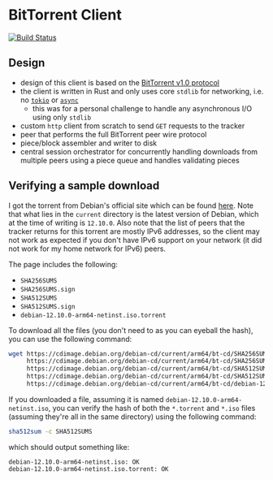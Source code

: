 # BitTorrent Client

[![Build Status](https://github.com/hz2/bt/actions/workflows/ci.yml/badge.svg)](https://github.com/h2z/bt/actions/workflows/ci.yml)

## Design

- design of this client is based on the [BitTorrent v1.0 protocol](https://wiki.theory.org/BitTorrentSpecification)
- the client is written in Rust and only uses core `stdlib` for networking, i.e. no [`tokio`](https://docs.rs/tokio/latest/tokio/)
  or [`async`](https://doc.rust-lang.org/std/keyword.async.html)
  - this was for a personal challenge to handle any asynchronous I/O using only `stdlib`
- custom `http` client from scratch to send `GET` requests to the tracker
- peer that performs the full BitTorrent peer wire protocol
- piece/block assembler and writer to disk
- central session orchestrator for concurrently handling downloads from multiple peers using a piece queue and handles validating pieces

## Verifying a sample download

I got the torrent from Debian's official site which can be found [here](https://cdimage.debian.org/debian-cd/current/arm64/bt-cd/).
Note that what lies in the `current` directory is the latest version of Debian, which at the time of writing is `12.10.0`.
Also note that the list of peers that the tracker returns for this torrent are mostly IPv6 addresses, so the client
may not work as expected if you don't have IPv6 support on your network (it did not work for my home network for IPv6) peers.

The page includes the following:

- `SHA256SUMS`
- `SHA256SUMS.sign`
- `SHA512SUMS`
- `SHA512SUMS.sign`
- `debian-12.10.0-arm64-netinst.iso.torrent`

To download all the files (you don't need to as you can eyeball the hash), you can use the following command:

```bash
wget https://cdimage.debian.org/debian-cd/current/arm64/bt-cd/SHA256SUMS \
     https://cdimage.debian.org/debian-cd/current/arm64/bt-cd/SHA256SUMS.sign \
     https://cdimage.debian.org/debian-cd/current/arm64/bt-cd/SHA512SUMS \
     https://cdimage.debian.org/debian-cd/current/arm64/bt-cd/SHA512SUMS.sign \
     https://cdimage.debian.org/debian-cd/current/arm64/bt-cd/debian-12.10.0-arm64-netinst.iso.torrent
```

If you downloaded a file, assuming it is named `debian-12.10.0-arm64-netinst.iso`, you can verify the hash of both
the `*.torrent` and `*.iso` files (assuming they're all in the same directory) using the following command:

```bash
sha512sum -c SHA512SUMS
```

which should output something like:

```text
debian-12.10.0-arm64-netinst.iso: OK
debian-12.10.0-arm64-netinst.iso.torrent: OK
```
